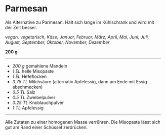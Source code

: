 # Parmesan

Als Alternative zu Parmesan.
Hält sich lange im Kühlschrank und wird mit der Zeit besser.

*vegan, vegetarisch, Käse, Januar, Februar, März, April, Mai, Juni, Juli, August, September, Oktober, November, Dezember*

**200 g**

---

- *200 g* gemahlene Mandeln
- *1 EL* helle Misopaste
- *1 EL* Hefeflocken
- *0.75 TL* Milchsäure (alternativ Apfelessig, dann am Ende mit Essig abschmecken)
- *0.5 TL* Salz
- *0.5 TL* Zwiebelpulver
- *0.25 TL* Knoblauchpulver
- *1 TL* Apfelessig

---

Alle Zutaten zu einer homogenen Masse verrühren. Die Misopaste lässt sich gut am Rand einer Schüssel zerdrücken.
